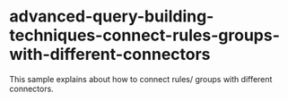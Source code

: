 # advanced-query-building-techniques-connect-rules-groups-with-different-connectors
This sample explains about how to connect rules/ groups with different connectors.
